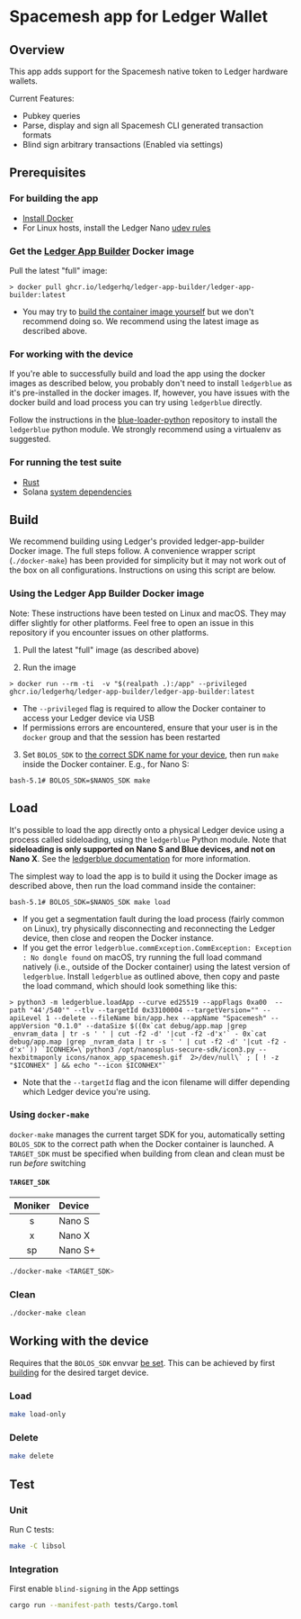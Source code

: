 # Spacemesh app for Ledger Wallet

## Overview

This app adds support for the Spacemesh native token to Ledger hardware wallets.

Current Features:
- Pubkey queries
- Parse, display and sign all Spacemesh CLI generated transaction formats
- Blind sign arbitrary transactions (Enabled via settings)

## Prerequisites

### For building the app
* [Install Docker](https://docs.docker.com/get-docker/)
* For Linux hosts, install the Ledger Nano [udev rules](https://github.com/LedgerHQ/udev-rules)

### Get the [Ledger App Builder](https://github.com/LedgerHQ/ledger-app-builder) Docker image

Pull the latest "full" image:
```
> docker pull ghcr.io/ledgerhq/ledger-app-builder/ledger-app-builder:latest
```
  * You may try to [build the container image yourself](https://github.com/LedgerHQ/ledger-app-builder#build-the-container-image) but we don't recommend doing so. We recommend using the latest image as described above.

### For working with the device

If you're able to successfully build and load the app using the docker images as described below, you probably don't need to install `ledgerblue` as it's pre-installed in the docker images. If, however, you have issues with the docker build and load process you can try using `ledgerblue` directly.

Follow the instructions in the [blue-loader-python](https://github.com/LedgerHQ/blue-loader-python) repository to install the `ledgerblue` python module. We strongly recommend using a virtualenv as suggested.

### For running the test suite
* [Rust](https://rustup.rs/)
* Solana [system dependencies](https://github.com/solana-labs/solana/#1-install-rustc-cargo-and-rustfmt)

## Build

We recommend building using Ledger's provided ledger-app-builder Docker image. The full steps follow. A convenience wrapper script (`./docker-make`) has been provided for simplicity but it may not work out of the box on all configurations. Instructions on using this script are below.

### Using the Ledger App Builder Docker image

Note: These instructions have been tested on Linux and macOS. They may differ slightly for other platforms. Feel free to open an issue in this repository if you encounter issues on other platforms.

1. Pull the latest "full" image (as described above)

2. Run the image
```
> docker run --rm -ti  -v "$(realpath .):/app" --privileged ghcr.io/ledgerhq/ledger-app-builder/ledger-app-builder:latest
```
  * The `--privileged` flag is required to allow the Docker container to access your Ledger device via USB
  * If permissions errors are encountered, ensure that your user is in the `docker` group and that the session has been restarted

3. Set `BOLOS_SDK` to [the correct SDK name for your device](https://github.com/LedgerHQ/ledger-app-builder#compile-your-app-in-the-container), then run `make` inside the Docker container. E.g., for Nano S:
```
bash-5.1# BOLOS_SDK=$NANOS_SDK make
```

## Load

It's possible to load the app directly onto a physical Ledger device using a process called sideloading, using the `ledgerblue` Python module. Note that **sideloading is only supported on Nano S and Blue devices, and not on Nano X**. See the [ledgerblue documentation](https://github.com/LedgerHQ/blue-loader-python#supported-devices) for more information.

The simplest way to load the app is to build it using the Docker image as described above, then run the load command inside the container:
```
bash-5.1# BOLOS_SDK=$NANOS_SDK make load
```
  * If you get a segmentation fault during the load process (fairly common on Linux), try physically disconnecting and reconnecting the Ledger device, then close and reopen the Docker instance.
  * If you get the error `ledgerblue.commException.CommException: Exception : No dongle found` on macOS, try running the full load command natively (i.e., outside of the Docker container) using the latest version of `ledgerblue`. Install `ledgerblue` as outlined above, then copy and paste the load command, which should look something like this:

```
> python3 -m ledgerblue.loadApp --curve ed25519 --appFlags 0xa00  --path "44'/540'" --tlv --targetId 0x33100004 --targetVersion="" --apiLevel 1 --delete --fileName bin/app.hex --appName "Spacemesh" --appVersion "0.1.0" --dataSize $((0x`cat debug/app.map |grep _envram_data | tr -s ' ' | cut -f2 -d' '|cut -f2 -d'x'` - 0x`cat debug/app.map |grep _nvram_data | tr -s ' ' | cut -f2 -d' '|cut -f2 -d'x'`)) `ICONHEX=\`python3 /opt/nanosplus-secure-sdk/icon3.py --hexbitmaponly icons/nanox_app_spacemesh.gif  2>/dev/null\` ; [ ! -z "$ICONHEX" ] && echo "--icon $ICONHEX"`
```
  * Note that the `--targetId` flag and the icon filename will differ depending which Ledger device you're using.

### Using `docker-make`

`docker-make` manages the current target SDK for you, automatically setting `BOLOS_SDK` to the
correct path when the Docker container is launched. A `TARGET_SDK` must be specified when building
from clean and clean must be run _before_ switching
#### `TARGET_SDK`
|Moniker|Device|
|:-----:|:-----|
|s|Nano S|
|x|Nano X|
|sp|Nano S+|

```bash
./docker-make <TARGET_SDK>
```

### Clean
```bash
./docker-make clean
```

## Working with the device
Requires that the `BOLOS_SDK` envvar [be set](https://developers.ledger.com/docs/embedded-app/build-app/).
This can be achieved by first [building](#build) for the desired target device.
### Load
```bash
make load-only
```

### Delete
```bash
make delete
```

## Test
### Unit
Run C tests:
```bash
make -C libsol
```
### Integration
First enable `blind-signing` in the App settings
```bash
cargo run --manifest-path tests/Cargo.toml
```

